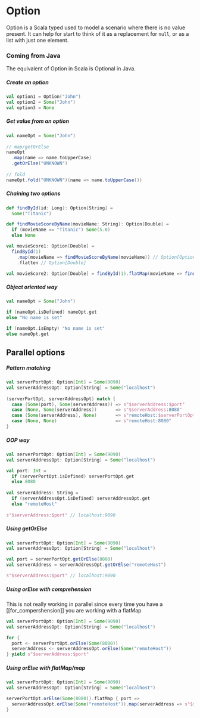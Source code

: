 # Option

Option is a Scala typed used to model a scenario where there is no value present. It can help for start to think of it as a replacement for `null`, or as a list with just one element.


### Coming from Java
The equivalent of Option in Scala is Optional in Java.

##### Create an option
```scala
val option1 = Option("John")
val option2 = Some("John")
val option3 = None
```

##### Get value from an option
```scala
val nameOpt = Some("John")  
  
// map/getOrElse  
nameOpt  
  .map(name => name.toUpperCase)  
  .getOrElse("UNKNOWN")  
  
// fold  
nameOpt.fold("UNKNOWN")(name => name.toUpperCase())
```

##### Chaining two options
```scala
def findById(id: Long): Option[String] =
  Some("Titanic")

def findMovieScoreByName(movieName: String): Option[Double] =
  if (movieName == "Titanic") Some(5.0)
  else None

val movieScore1: Option[Double] =  
  findById(1)  
    .map(movieName => findMovieScoreByName(movieName)) // Option[Option[Double]  
    .flatten // Option[Double]  

val movieScore2: Option[Double] = findById(1).flatMap(movieName => findMovieScoreByName(movieName))
```
##### Object oriented way
```scala
val nameOpt = Some("John")

if (nameOpt.isDefined) nameOpt.get
else "No name is set"

if (nameOpt.isEmpty) "No name is set"
else nameOpt.get
```

## Parallel options  

##### Pattern matching
```scala
val serverPortOpt: Option[Int] = Some(9090)  
val serverAddressOpt: Option[String] = Some("localhost")  
  
(serverPortOpt, serverAddressOpt) match {  
  case (Some(port), Some(serverAddress)) => s"$serverAddress:$port"  
  case (None, Some(serverAddress))       => s"$serverAddress:8080"  
  case (Some(serverAddress), None)       => s"remoteHost:$serverPortOpt"  
  case (None, None)                      => s"remoteHost:8080"  
}  
```
##### OOP way
```scala
val serverPortOpt: Option[Int] = Some(9090)  
val serverAddressOpt: Option[String] = Some("localhost")  

val port: Int =  
  if (serverPortOpt.isDefined) serverPortOpt.get  
  else 8080  
  
val serverAddress: String =  
  if (serverAddressOpt.isDefined) serverAddressOpt.get  
  else "remoteHost"  
  
s"$serverAddress:$port" // localhost:9090  
```
##### Using getOrElse  
```scala
val serverPortOpt: Option[Int] = Some(9090)  
val serverAddressOpt: Option[String] = Some("localhost")  

val port = serverPortOpt.getOrElse(8080)  
val serverAddress = serverAddressOpt.getOrElse("remoteHost")  

s"$serverAddress:$port" // localhost:9090  
```

##### Using orElse with comprehension 
This is not really working in parallel since every time you have a [[for_compershension]] you are working with a flatMap
```scala
val serverPortOpt: Option[Int] = Some(9090)  
val serverAddressOpt: Option[String] = Some("localhost")  

for {  
  port <- serverPortOpt.orElse(Some(8080))  
  serverAddress <- serverAddressOpt.orElse(Some("remoteHost"))  
} yield s"$serverAddress:$port"  
```

##### Using orElse with flatMap/map
```scala
val serverPortOpt: Option[Int] = Some(9090)  
val serverAddressOpt: Option[String] = Some("localhost")  

serverPortOpt.orElse(Some(8080)).flatMap { port =>  
  serverAddressOpt.orElse(Some("remoteHost")).map(serverAddress => s"$serverAddress:$port")  
}
```

